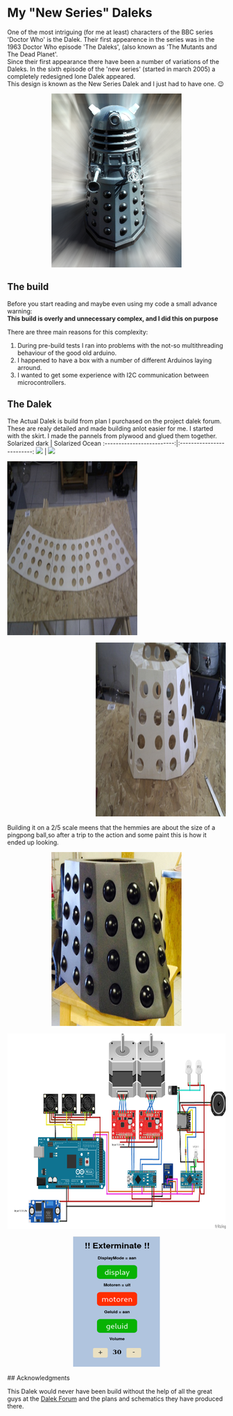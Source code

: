 # My "New Series" Daleks

One of the most intriguing (for me at least) characters of the BBC series 'Doctor Who' is the Dalek. 
Their first appearence in the series was in the 1963 Doctor Who episode 'The Daleks', (also known as 'The Mutants and The Dead Planet'.<br />
Since their first appearance there have been a number of variations of the Daleks. In the sixth episode of the 'new series' (started in march 2005) a completely redesigned lone Dalek appeared. <br />
This design is known as the New Series Dalek and I just had to have one. :wink:

<p align="center">
  <img width="300" height="400" src="/images/dalek.png">
</p>

## The build

Before you start reading and maybe even using my code a small advance warning:<br />
**This build is overly and unnecessary complex, and I did this on purpose**<br />

There are three main reasons for this complexity:
1. During pre-build tests I ran into problems with the not-so multithreading behaviour of the good old arduino.
2. I happened to have a box with a number of different Arduinos laying arround.
3. I wanted to get some experience with I2C communication between microcontrollers.

## The Dalek 

The Actual Dalek is build from plan I purchased on the project dalek forum. These are realy detailed and made building anlot easier for me.
I started with the skirt. I made the pannels from plywood and glued them together.
Solarized dark             |  Solarized Ocean
:-------------------------:|:-------------------------:
![](<img width="300" height="400" src="/images/skirt_1.jpg">)  |  ![](<img width="300" height="400" src="/images/skirt_2.jpg">)
<p align="left">
  <img width="300" height="400" src="/images/skirt_1.jpg">
</p>
<p align="right">
  <img width="300" height="400" src="/images/skirt_2.jpg">
</p>
Building it on a 2/5 scale meens that the hemmies are about the size of a pingpong ball,so after a trip to the action and some paint this is how it ended up looking.
<p align="center">
  <img width="300" height="400" src="/images/skirt_3.jpg">
</p>


<p align="center">
  <img width="800" height="450" src="/images/dalek_fritzing.png">
</p>

<p align="center">
  <img width="200" height="300" src="/images/dalek_webgui.png">
</p>
## Acknowledgments

This Dalek would never have been build without the help of all the great guys at the [Dalek Forum](https://www.projectdalek.com/) and the plans and schematics they have produced there.
